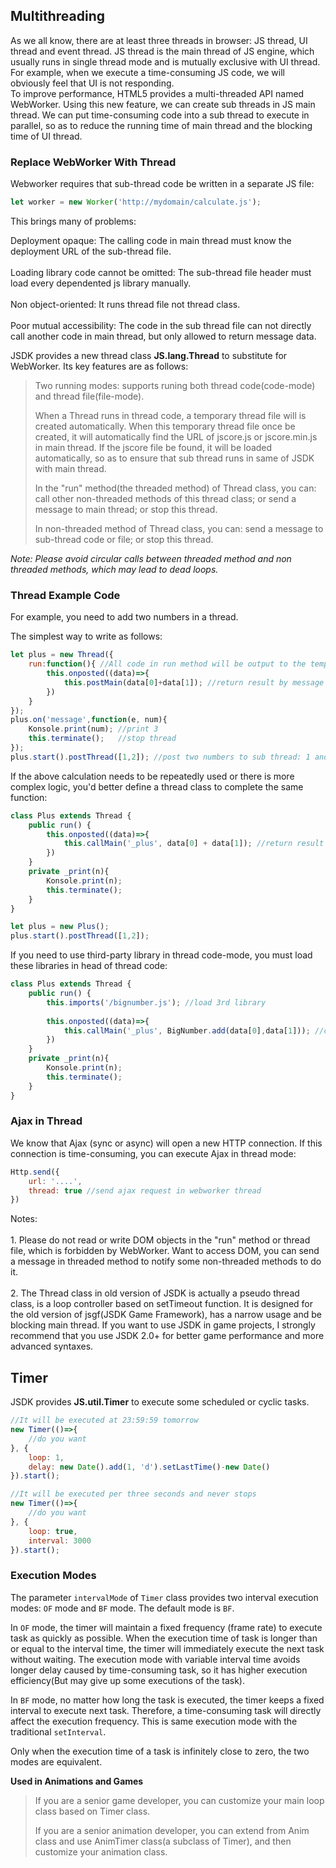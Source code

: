
## Multithreading
As we all know, there are at least three threads in browser: JS thread, UI thread and event thread.
JS thread is the main thread of JS engine, which usually runs in single thread mode and is mutually exclusive with UI thread. For example, when we execute a time-consuming JS code, we will obviously feel that UI is not responding.<br>
To improve performance, HTML5 provides a multi-threaded API named WebWorker. Using this new feature, we can create sub threads in JS main thread. We can put time-consuming code into a sub thread to execute in parallel, so as to reduce the running time of main thread and the blocking time of UI thread.

### Replace WebWorker With Thread
Webworker requires that sub-thread code be written in a separate JS file:
```javascript
let worker = new Worker('http://mydomain/calculate.js');
```
This brings many of problems:
<p class="tip">
Deployment opaque: The calling code in main thread must know the deployment URL of the sub-thread file.
<br><br>
Loading library code cannot be omitted: The sub-thread file header must load every dependented js library manually.
<br><br>
Non object-oriented: It runs thread file not thread class.
<br><br>
Poor mutual accessibility: The code in the sub thread file can not directly call another code in main thread, but only allowed to return message data.
</p>

JSDK provides a new thread class <b>JS.lang.Thread</b> to substitute for WebWorker. 
Its key features are as follows:
> Two running modes: supports runing both thread code(code-mode) and thread file(file-mode).
>
> When a Thread runs in thread code, a temporary thread file will is created automatically.
> When this temporary thread file once be created, it will automatically find the URL of jscore.js or jscore.min.js in main thread. If the jscore file be found, it will be loaded automatically, so as to ensure that sub thread runs in same of JSDK with main thread.
>
> In the "run" method(the threaded method) of Thread class, you can: call other non-threaded methods of this thread class; or send a message to main thread; or stop this thread.
>
> In non-threaded method of Thread class, you can: send a message to sub-thread code or file; or stop this thread.

*Note: Please avoid circular calls between threaded method and non threaded methods, which may lead to dead loops.*

### Thread Example Code
For example, you need to add two numbers in a thread.

The simplest way to write as follows:
```javascript
let plus = new Thread({
    run:function(){ //All code in run method will be output to the temporary thread file
        this.onposted((data)=>{
            this.postMain(data[0]+data[1]); //return result by message
        })
    }
});
plus.on('message',function(e, num){
    Konsole.print(num); //print 3
    this.terminate();   //stop thread
});
plus.start().postThread([1,2]); //post two numbers to sub thread: 1 and 2
```

If the above calculation needs to be repeatedly used or there is more complex logic, you'd better define a thread class to complete the same function:
```javascript
class Plus extends Thread {
    public run() {
        this.onposted((data)=>{
            this.callMain('_plus', data[0] + data[1]); //return result by call _print method in main thread
        })
    }
    private _print(n){
        Konsole.print(n);
        this.terminate(); 
    }
}

let plus = new Plus();
plus.start().postThread([1,2]); 
```

If you need to use third-party library in thread code-mode, you must load these libraries in head of thread code:
```javascript
class Plus extends Thread {
    public run() {
        this.imports('/bignumber.js'); //load 3rd library
            
        this.onposted((data)=>{
            this.callMain('_plus', BigNumber.add(data[0],data[1])); //calc by 3rd library
        })
    }
    private _print(n){
        Konsole.print(n);
        this.terminate(); 
    }
}
```

### Ajax in Thread
We know that Ajax (sync or async) will open a new HTTP connection. If this connection is time-consuming, you can execute Ajax in thread mode:
```javascript
Http.send({
    url: '....',
    thread: true //send ajax request in webworker thread
})
```
<p class="tip">
Notes:
<br><br>
1. Please do not read or write DOM objects in the "run" method or thread file, which is forbidden by WebWorker. Want to access DOM, you can send a message in threaded method to notify some non-threaded methods to do it.
<br><br>
2. The Thread class in old version of JSDK is actually a pseudo thread class, is a loop controller based on setTimeout function. 
It is designed for the old version of jsgf(JSDK Game Framework), has a narrow usage and be blocking main thread. If you want to use JSDK in game projects, I strongly recommend that you use JSDK 2.0+ for better game performance and more advanced syntaxes.
</p>

## Timer
JSDK provides <b>JS.util.Timer</b> to execute some scheduled or cyclic tasks.
```javascript
//It will be executed at 23:59:59 tomorrow
new Timer(()=>{
    //do you want
}, {
    loop: 1,
    delay: new Date().add(1, 'd').setLastTime()-new Date()
}).start();

//It will be executed per three seconds and never stops
new Timer(()=>{
    //do you want
}, {
    loop: true,
    interval: 3000
}).start();
```

### Execution Modes
The parameter <code>intervalMode</code> of <code>Timer</code> class provides two interval execution modes: <code>OF</code> mode and <code>BF</code> mode. The default mode is <code>BF</code>.

In <code>OF</code> mode, the timer will maintain a fixed frequency (frame rate) to execute task as quickly as possible. When the execution time of task is longer than or equal to the interval time, the timer will immediately execute the next task without waiting. The execution mode with variable interval time avoids longer delay caused by time-consuming task, so it has higher execution efficiency(But may give up some executions of the task).

In <code>BF</code> mode, no matter how long the task is executed, the timer keeps a fixed interval to execute next task. Therefore, a time-consuming task will directly affect the execution frequency. This is same execution mode with the traditional <code>setInterval</code>.

Only when the execution time of a task is infinitely close to zero, the two modes are equivalent. 

<b>Used in Animations and Games</b>
>
> If you are a senior game developer, you can customize your main loop class based on Timer class.
> 
> If you are a senior animation developer, you can extend from Anim class and use AnimTimer class(a subclass of Timer), and then customize your animation class.